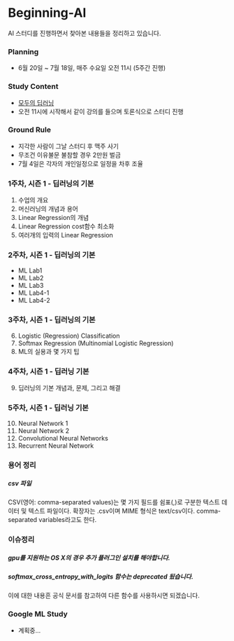 # Beginning-AI
AI 스터디를 진행하면서 찾아본 내용들을 정리하고 있습니다.

### Planning
- 6월 20일 ~ 7월 18일, 매주 수요일 오전 11시 (5주간 진행)

### Study Content 
- [모두의 딥러닝](https://hunkim.github.io/ml/)
- 오전 11시에 시작해서 같이 강의를 들으며 토론식으로 스터디 진행

### Ground Rule
- 지각한 사람이 그날 스터디 후 맥주 사기
- 무조건 이유불문 불참할 경우 2만원 벌금 
- 7월 4일은 각자의 개인일정으로 일정을 차후 조율

### 1주차, 시즌 1 - 딥러닝의 기본
1. 수업의 개요
2. 머신러닝의 개념과 용어
3. Linear Regression의 개념
4. Linear Regression cost함수 최소화 
5. 여러개의 입력의 Linear Regression

### 2주차, 시즌 1 - 딥러닝의 기본
- ML Lab1
- ML Lab2
- ML Lab3
- ML Lab4-1
- ML Lab4-2

### 3주차, 시즌 1 - 딥러닝의 기본
6. Logistic (Regression) Classification
7. Softmax Regression (Multinomial Logistic Regression)
8. ML의 실용과 몇 가지 팁

### 4주차, 시즌 1 - 딥러닝 기본 
9. 딥러닝의 기본 개념과, 문제, 그리고 해결

### 5주차, 시즌 1 - 딥러닝 기본 
10. Neural Network 1
11. Neural Network 2
12. Convolutional Neural Networks
13. Recurrent Neural Network


### 용어 정리 

##### csv 파일
CSV(영어: comma-separated values)는 몇 가지 필드를 쉼표(,)로 구분한 텍스트 데이터 및 텍스트 파일이다. 
확장자는 .csv이며 MIME 형식은 text/csv이다. comma-separated variables라고도 한다.

### 이슈정리 

##### gpu를 지원하는 OS X의 경우 추가 플러그인 설치를 해야합니다.

##### softmax_cross_entropy_with_logits 함수는 deprecated 됬습니다. 
이에 대한 내용흔 공식 문서를 참고하여 다른 함수를 사용하시면 되겠습니다.

### Google ML Study
- 계획중...
